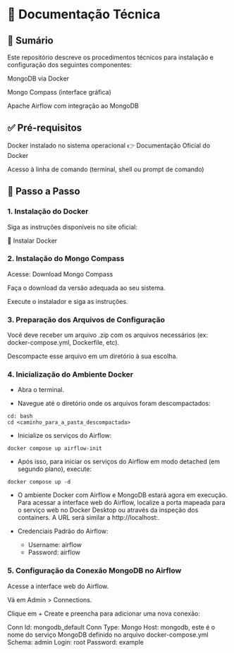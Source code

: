 # 📘 Documentação Técnica

## 📌 Sumário



Este repositório descreve os procedimentos técnicos para instalação e configuração dos seguintes componentes:

MongoDB via Docker

Mongo Compass (interface gráfica)

Apache Airflow com integração ao MongoDB

## ✅ Pré-requisitos
Docker instalado no sistema operacional
👉 Documentação Oficial do Docker

Acesso à linha de comando (terminal, shell ou prompt de comando)

## 🚀 Passo a Passo
### 1. Instalação do Docker
Siga as instruções disponíveis no site oficial:

🔗 Instalar Docker

### 2. Instalação do Mongo Compass
Acesse: Download Mongo Compass

Faça o download da versão adequada ao seu sistema.

Execute o instalador e siga as instruções.

### 3. Preparação dos Arquivos de Configuração
Você deve receber um arquivo .zip com os arquivos necessários (ex: docker-compose.yml, Dockerfile, etc).

Descompacte esse arquivo em um diretório à sua escolha.

### 4. Inicialização do Ambiente Docker
* Abra o terminal.

* Navegue até o diretório onde os arquivos foram descompactados:
```
cd: bash
cd <caminho_para_a_pasta_descompactada>
```

* Inicialize os serviços do Airflow:
```
docker compose up airflow-init
```

* Após isso, para iniciar os serviços do Airflow em modo detached (em segundo plano), execute:
``` 
docker compose up -d
```

* O ambiente Docker com Airflow e MongoDB estará agora em execução. Para acessar a interface web do Airflow, localize a porta mapeada para o serviço web no Docker Desktop ou através da inspeção dos containers. A URL será similar a http://localhost:<porta>.

* Credenciais Padrão do Airflow:
  - Username: airflow
  - Password: airflow
  
### 5. Configuração da Conexão MongoDB no Airflow
Acesse a interface web do Airflow.

Vá em Admin > Connections.

Clique em + Create e preencha para adicionar uma nova conexão:

Conn Id: 	mongodb_default
Conn Type: 	Mongo
Host:	mongodb, este é o nome do serviço MongoDB definido no arquivo docker-compose.yml
Schema:	admin
Login:	root
Password:	example










